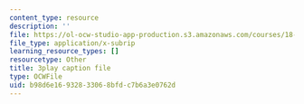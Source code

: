 ```yaml
---
content_type: resource
description: ''
file: https://ol-ocw-studio-app-production.s3.amazonaws.com/courses/18-06sc-linear-algebra-fall-2011/b98d6e16932833068bfdc7b6a3e0762d_nHlE7EgJFds.srt
file_type: application/x-subrip
learning_resource_types: []
resourcetype: Other
title: 3play caption file
type: OCWFile
uid: b98d6e16-9328-3306-8bfd-c7b6a3e0762d
---
```

